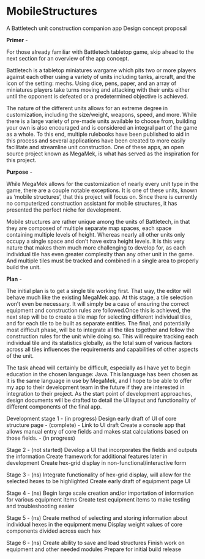 # MobileStructures

A Battletech unit construction companion app
Design concept proposal

**Primer** - 

For those already familiar with Battletech tabletop game, skip ahead to the next section for an overview of the app concept.

Battletech is a tabletop miniatures wargame which pits two or more players against each other using a variety of units including tanks, aircraft, and the icon of the setting: mechs. Using dice, pens, paper, and an array of miniatures players take turns moving and attacking with their units either until the opponent is defeated or a predetermined objective is achieved.

The nature of the different units allows for an extreme degree in customization, including the size/weight, weapons, speed, and more. While there is a large variety of pre-made units available to choose from, building your own is also encouraged and is considered an integral part of the game as a whole. To this end, multiple rulebooks have been published to aid in this process and several applications have been created to more easily facilitate and streamline unit construction. One of these apps, an open source project known as MegaMek, is what has served as the inspiration for this project.


**Purpose** -

While MegaMek allows for the customization of nearly every unit type in the game, there are a couple notable exceptions. It is one of these units, known as ‘mobile structures’, that this project will focus on. Since there is currently no computerized construction assistant for mobile structures, it has presented the perfect niche for development.

Mobile structures are rather unique among the units of Battletech, in that they are composed of multiple separate map spaces, each space containing multiple levels of height. Whereas nearly all other units only occupy a single space and don’t have extra height levels. It is this very nature that makes them much more challenging to develop for, as each individual tile has even greater complexity than any other unit in the game. And multiple tiles must be tracked and combined in a single area to properly build the unit.

**Plan** -

The initial plan is to get a single tile working first. That way, the editor will behave much like the existing MegaMek app. At this stage, a tile selection won’t even be necessary. It will simply be a case of ensuring the correct equipment and construction rules are followed.Once this is achieved, the next step will be to create a tile map for selecting different individual tiles, and for each tile to be built as separate entities. The final, and potentially most difficult phase, will be to integrate all the tiles together and follow the construction rules for the unit while doing so. This will require tracking each individual tile and its statistics globally, as the total sum of various factors across all tiles influences the requirements and capabilities of other aspects of the unit.

The task ahead will certainly be difficult, especially as I have yet to begin education in the chosen language: Java. This language has been chosen as it is the same language in use by MegaMek, and I hope to be able to offer my app to their development team in the future if they are interested in integration to their project. As the start point of development approaches, design documents will be drafted to detail the UI layout and functionality of different components of the final app.


Development stage 1 - (in progress)
	Design early draft of UI of core structure page - (complete) - Link to UI draft
	Create a console app that allows manual entry of core fields and makes stat
	calculations based on those fields. - (in progress)

Stage 2 - (not started)
	Develop a UI that incorporates the fields and outputs the information
	Create framework for additional features later in development
	Create hex-grid display in non-functional/interactive form

Stage 3 - (ns)
	Integrate functionality of hex-grid display, will allow for the selected hexes to be highlighted
	Create early draft of equipment page UI

Stage 4 - (ns)
	Begin large scale creation and/or importation of information for various equipment items
	Create test equipment items to make testing and troubleshooting easier

Stage 5 - (ns)
	Create method of selecting and storing information about individual hexes in the equipment menu
	Display weight values of core components divided across each hex

Stage 6 - (ns)
	Create ability to save and load structures
	Finish work on equipment and other needed modules
	Prepare for initial build release

